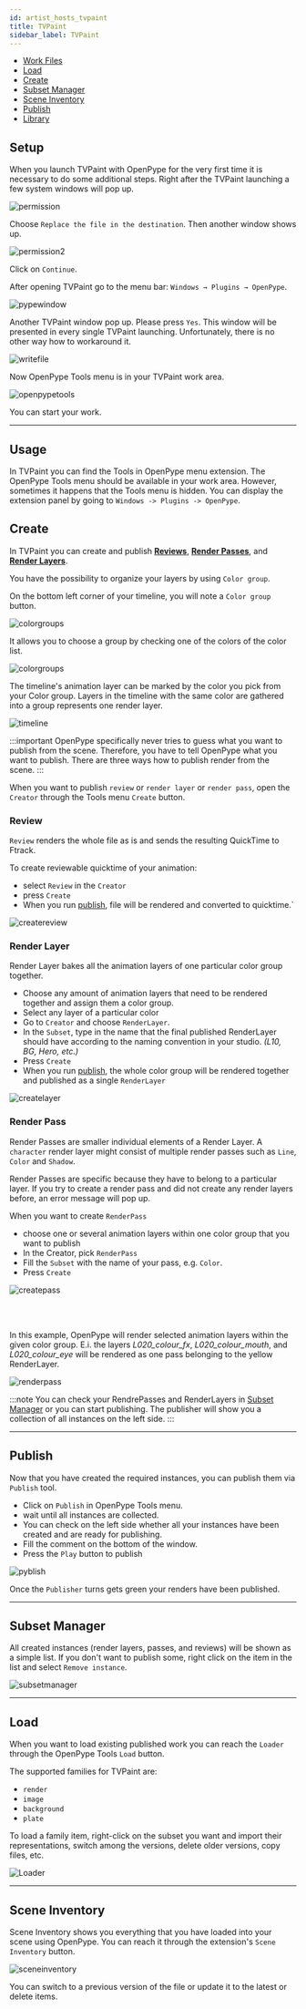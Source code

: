 ```yaml
---
id: artist_hosts_tvpaint
title: TVPaint
sidebar_label: TVPaint
---
```


-   [Work Files](artist_tools.md#workfiles)
-   [Load](artist_tools.md#loader)
-   [Create](artist_tools.md#creator)
-   [Subset Manager](artist_tools.md#subset-manager)
-   [Scene Inventory](artist_tools.md#scene-inventory)
-   [Publish](artist_tools.md#publisher)
-   [Library](artist_tools.md#library)


## Setup
When you launch TVPaint with OpenPype for the very first time it is necessary to do some additional steps. Right after the TVPaint launching a few system windows will pop up. 

![permission](assets/tvp_permission.png)

Choose `Replace the file in the destination`. Then another window shows up. 

![permission2](assets/tvp_permission2.png)

Click on `Continue`.

After opening TVPaint go to the menu bar: `Windows → Plugins → OpenPype`. 

![pypewindow](assets/tvp_hidden_window.gif)

Another TVPaint window pop up. Please press `Yes`. This window will be presented in every single TVPaint launching. Unfortunately, there is no other way how to workaround it. 

![writefile](assets/tvp_write_file.png)

Now OpenPype Tools menu is in your TVPaint work area. 

![openpypetools](assets/tvp_openpype_menu.png)

You can start your work. 

---

## Usage
In TVPaint you can find the Tools in OpenPype menu extension. The OpenPype Tools menu should be available in your work area. However, sometimes it happens that the Tools menu is hidden. You can display the extension panel by going to `Windows -> Plugins -> OpenPype`.


## Create 
In TVPaint you can create and publish **[Reviews](#review)**, **[Render Passes](#render-pass)**, and **[Render Layers](#render-layer)**. 

You have the possibility to organize your layers by using `Color group`.  

On the bottom left corner of your timeline, you will note a `Color group` button.

![colorgroups](assets/tvp_color_groups.png)

It allows you to choose a group by checking one of the colors of the color list. 

![colorgroups](assets/tvp_color_groups2.png)

The timeline's animation layer can be marked by the color you pick from your Color group. Layers in the timeline with the same color are gathered into a group represents one render layer. 

![timeline](assets/tvp_timeline_color.png)

:::important
OpenPype specifically never tries to guess what you want to publish from the scene. Therefore, you have to tell OpenPype what you want to publish. There are three ways how to publish render from the scene. 
:::

When you want to publish `review` or `render layer` or `render pass`, open the `Creator` through the Tools menu `Create` button.

### Review 

<div class="row markdown">
<div class="col col--6 markdown">

`Review` renders the whole file as is and sends the resulting QuickTime to Ftrack. 

To create reviewable quicktime of your animation:

- select `Review` in the `Creator`
- press `Create`
- When you run [publish](#publish), file will be rendered and converted to quicktime.`

</div>
<div class="col col--6 markdown">

![createreview](assets/tvp_create_review.png)

</div>
</div>

### Render Layer

<div class="row markdown">
<div class="col col--6 markdown">


Render Layer bakes all the animation layers of one particular color group together. 

- Choose any amount of animation layers that need to be rendered together and assign them a color group. 
- Select any layer of a particular color
- Go to `Creator` and choose `RenderLayer`. 
- In the `Subset`, type in the name that the final published RenderLayer should have according to the naming convention in your studio. *(L10, BG, Hero, etc.)* 
- Press `Create`
- When you run [publish](#publish), the whole color group will be rendered together and published as a single `RenderLayer`

</div>
<div class="col col--6 markdown">

![createlayer](assets/tvp_create_layer.png)

</div>
</div>





### Render Pass

Render Passes are smaller individual elements of a Render Layer. A `character` render layer might
consist of multiple render passes such as `Line`, `Color` and `Shadow`.


<div class="row markdown">
<div class="col col--6 markdown">
Render Passes are specific because they have to belong to a particular layer. If you try to create a render pass and did not create any render layers before, an error message will pop up. 

When you want to create `RenderPass`
- choose one or several animation layers within one color group that you want to publish
- In the Creator, pick `RenderPass`
- Fill the `Subset` with the name of your pass, e.g. `Color`. 
- Press `Create`

</div>
<div class="col col--6 markdown">

![createpass](assets/tvp_create_pass.png)

</div>
</div>

<br></br>

In this example, OpenPype will render selected animation layers within the given color group. E.i. the layers *L020_colour_fx*, *L020_colour_mouth*, and *L020_colour_eye* will be rendered as one pass belonging to the yellow RenderLayer.  

![renderpass](assets/tvp_timeline_color2.png)


:::note
You can check your RendrePasses and RenderLayers in [Subset Manager](#subset-manager) or you can start publishing. The publisher will show you a collection of all instances on the left side.
:::


---

## Publish 

<div class="row markdown">
<div class="col col--6 markdown">

Now that you have created the required instances, you can publish them via `Publish` tool. 
- Click on `Publish` in OpenPype Tools menu.
- wait until all instances are collected. 
- You can check on the left side whether all your instances have been created and are ready for publishing. 
- Fill the comment on the bottom of the window.
- Press the `Play` button to publish

</div>
<div class="col col--6 markdown">

![pyblish](assets/tvp_pyblish_render.png)

</div>
</div>

Once the `Publisher` turns gets green your renders have been published. 

---

## Subset Manager
All created instances (render layers, passes, and reviews) will be shown as a simple list. If you don't want to publish some, right click on the item in the list and select `Remove instance`.

![subsetmanager](assets/tvp_subset_manager.png)

---

## Load 
When you want to load existing published work you can reach the `Loader` through the OpenPype Tools `Load` button.

The supported families for TVPaint are:

- `render`
- `image`
- `background`
- `plate`

To load a family item, right-click on the subset you want and import their representations, switch among the versions, delete older versions, copy files, etc.

![Loader](assets/tvp_loader.gif)

---

## Scene Inventory
Scene Inventory shows you everything that you have loaded into your scene using OpenPype. You can reach it through the extension's `Scene Inventory` button.

![sceneinventory](assets/tvp_scene_inventory.png)

You can switch to a previous version of the file or update it to the latest or delete items. 
